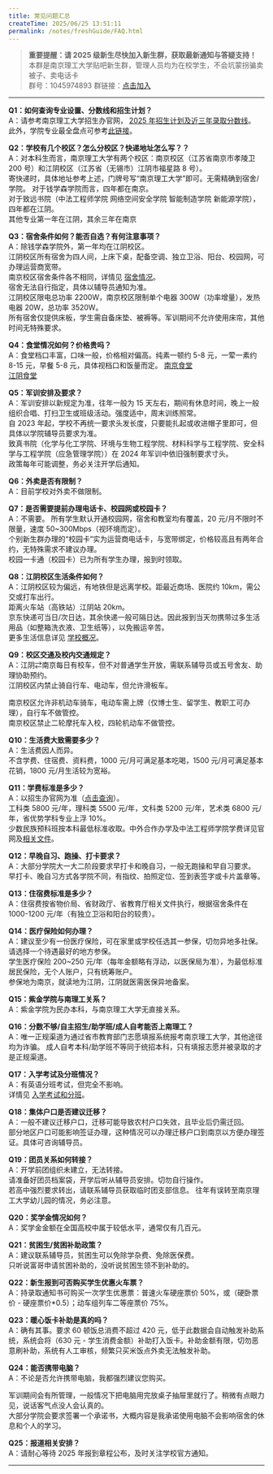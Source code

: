 ```yaml
---
title: 常见问题汇总
createTime: 2025/06/25 13:51:11
permalink: /notes/freshGuide/FAQ.html
---
```


> **重要提醒：请 2025 级新生尽快加入新生群，获取最新通知与答疑支持！**  
> 本群是南京理工大学贴吧新生群，管理人员均为在校学生，不会坑蒙拐骗卖被子、卖电话卡  
> 群号：1045974893 群链接：[点击加入](https://qm.qq.com/q/lpQB7nO77O)  
> 

---

**Q1：如何查询专业设置、分数线和招生计划？**  
A：请参考南京理工大学招生办官网， [ 2025 年招生计划及近三年录取分数线](https://zsb.njust.edu.cn/lqjh_fsx)。    
此外，学院专业最全盘点可参考[此链接](https://mp.weixin.qq.com/s/R5PTTxT-sbGjkB5mJ4vgNg)。


**Q2：学校有几个校区？怎么分校区？快递地址怎么写？？**  
A：对本科生而言，南京理工大学有两个校区：南京校区（江苏省南京市孝陵卫 200 号）和江阴校区（江苏省（无锡市）江阴市福星路 8 号）。  
寄快递时，具体地址参考上述，门牌号写“南京理工大学”即可。无需精确到宿舍/学院。
对于钱学森学院而言，四年都在南京。  
对于致远书院（中法工程师学院 网络空间安全学院 智能制造学院 新能源学院），四年都在江阴。  
其他专业第一年在江阴，其余三年在南京





**Q3：宿舍条件如何？能否自选？有何注意事项？**  
A：除钱学森学院外，第一年均在江阴校区。  
江阴校区所有宿舍为四人间，上床下桌，配备空调、独立卫浴、阳台、校园网，可办理运营商宽带。  
南京校区宿舍条件各不相同，详情见 [宿舍情况](/notes/freshGuide/dorm-conditions/)。  
宿舍无法自行指定，具体以辅导员通知为准。  
江阴校区限电总功率 2200W，南京校区限制单个电器 300W（功率增量），发热电器 20W，总功率 3520W。  
所有宿舍仅提供床板，学生需自备床垫、被褥等。军训期间不允许使用床帘，其他时间无特殊要求。  


**Q4：食堂情况如何？价格贵吗？**  
A：食堂档口丰富，口味一般，价格相对偏高。纯素一顿约 5-8 元，一荤一素约 8-15 元，早餐 5-8 元，具体视档口和饭量而定。
[南京食堂](/notes/freshGuide/campusFacilities/nanjing-canteen.html)  
[江阴食堂](/notes/freshGuide/campusFacilities/jiangyin-canteen.html)


**Q5：军训安排及要求？**  
A：军训安排以新规定为准，往年一般为 15 天左右，期间有休息时间，晚上一般组织合唱、打扫卫生或班级活动。强度适中，周末训练照常。   
自 2023 年起，学校不再统一要求头发长度，只要能扎起或收进帽子里即可，但具体以学院辅导员要求为准。  
致真书院（化学与化工学院、环境与生物工程学院、材料科学与工程学院、安全科学与工程学院（应急管理学院））在 2024 年军训中依旧强制要求寸头。  
政策每年可能调整，务必关注开学后通知。

**Q6：外卖是否有限制？**  
A：目前学校对外卖不做限制。

**Q7：是否需要提前办理电话卡、校园网或校园卡？**  
A：不需要。
所有学生默认开通校园网，宿舍和教室均有覆盖，20 元/月不限时不限量，速度 50~300Mbps（视环境而定）。  
个别新生群办理的“校园卡”实为运营商电话卡，与宽带绑定，价格较高且有两年合约，无特殊需求不建议办理。  
校园一卡通（校园卡）已为所有学生办理，报到时领取。

**Q8：江阴校区生活条件如何？**  
A：江阴校区较为偏远，有地铁但是远离学校。距最近商场、医院约 10km，需公交或打车出行。  
距离火车站（高铁站）江阴站 20km。  
京东快递可当日/次日达，其余快递一般可隔日达。因此报到当天勿携带过多生活用品（如整箱洗衣液、卫生纸等），以免搬运辛苦。  
更多生活信息详见 [学校概况](/notes/freshGuide/summerPrep/schoolInfo.html)。

**Q9：校区交通及校内交通规定？**  
A：江阴⇄南京每日有校车，但不对普通学生开放，需联系辅导员或五号舍友、助理协助预约。  
江阴校区内禁止骑自行车、电动车，但允许滑板车。  

南京校区允许非机动车骑车，电动车需上牌（仅博士生、留学生、教职工可办理），自行车不做管控。  
南京校区禁止二轮摩托车入校，四轮机动车不做管控。


**Q10：生活费大致需要多少？**  
A：生活费因人而异。  
不含学费、住宿费、资料费，1000 元/月可满足基本吃喝，1500 元/月可满足基本花销，1800 元/月生活较为宽裕。

**Q11：学费标准是多少？**  
A：以招生办官网为准（[点击查询](https://zsb.njust.edu.cn/lqjh_fsx)）。  
工科类 5800 元/年，理科类 5500 元/年，文科类 5200 元/年，艺术类 6800 元/年，省优势学科专业上浮 10%。  
少数民族预科班按本科最低标准收取。中外合作办学及中法工程师学院学费详见官网及[相关文件](https://zsb.njust.edu.cn/detail?id=1279)。  


**Q12：早晚自习、跑操、打卡要求？**  
A：大部分学院大一大二阶段要求早打卡和晚自习，一般无跑操和早自习要求。  
早打卡、晚自习方式各学院不同，有指纹、拍照定位、签到表签字或卡片盖章等。  


**Q13：住宿费标准是多少？**  
A：住宿费按省物价局、省财政厅、省教育厅相关文件执行，根据宿舍条件在 1000-1200 元/年（有独立卫浴和阳台的较贵）。


**Q14：医疗保险如何办理？**  
A：建议至少有一份医疗保险，可在家里或学校任选其一参保，切勿异地多社保。  请选择一个待遇最好的地方参保。  
学生医疗保险 200~250 元/年（每年金额略有浮动，以医保局为准），为最低标准居民保险，无个人账户，只有统筹账户。  
参保地为南京，就读地为江阴，江阴就医需医保异地备案。  

**Q15：紫金学院与南理工关系？**  
A：紫金学院为民办本科，与南京理工大学无直接关系。

**Q16：分数不够/自主招生/助学班/成人自考能否上南理工？**  
A：唯一正规渠道为通过省市教育部门志愿填报系统报考南京理工大学，其他途径均为诈骗。
成人自考本科/助学班不等同于统招本科，只有填报志愿并被录取的才是正规渠道。

**Q17：入学考试及分班情况？**  
A：有英语分班考试，但完全不影响。  
详情见 [入学考试和分班](/notes/freshGuide/summerPrep/freshmanExam.html)。

**Q18：集体户口是否建议迁移？**  
A：一般不建议迁移户口，迁移可能导致农村户口失效，且毕业后仍需迁回。  
部分地区户口可能影响签证办理，这种情况可以办理迁移户口到南京以方便办理签证。具体可咨询辅导员。

**Q19：团员关系如何转接？**  
A：开学前团组织未建立，无法转接。  
请准备好团员档案袋，开学后听从辅导员安排。切勿自行操作。  
若高中强烈要求转出，请联系辅导员获取临时团支部信息。
往年有误转至南京理工大学幼儿园的情况，务必注意。

**Q20：奖学金情况如何？**  
A：奖学金金额在全国高校中属于较低水平，通常仅有几百元。

**Q21：贫困生/贫困补助政策？**  
A：建议联系辅导员，贫困生可以免除学杂费、免除医保费。  
只听说富哥申请贫困补助的，没听说贫困生领不到补助的。

**Q22：新生报到可否购买学生优惠火车票？**  
A：持录取通知书可购买一次学生优惠票：普速火车硬座票价 50%，或（硬卧票价 - 硬座票价*0.5）；动车组列车二等座票价 75%。

**Q23：暖心饭卡补助是真的吗？**  
A：确有其事。要求 60 顿饭总消费不超过 420 元，低于此数据会自动触发补助系统，系统会将（630 元 - 学生消费金额）补助打入饭卡。补助金额有限，切勿恶意刷补助，系统有人工审核，频繁只买米饭点外卖无法触发补助。

**Q24：能否携带电脑？**  
A：不论是否允许携带电脑，我都强烈建议您购买。

军训期间会有所管理，一般情况下把电脑用完放桌子抽屉里就行了。稍微有点眼力见，说话客气点没人会认真的。  
大部分学院会要求签署一个承诺书，大概内容是我承诺使用电脑不会影响宿舍的休息和个人的学习。  



**Q25：报道相关安排？**  
A：请耐心等待 2025 年报到章程公布，及时关注学校官方通知。

---
